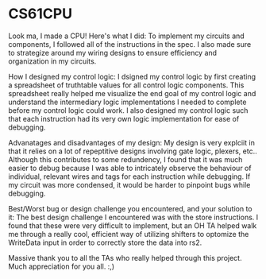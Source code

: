 # CS61CPU

Look ma, I made a CPU! Here's what I did: To implement my circuits and components, I followed all of the instructions in the spec. I also made sure to strategize around my wiring designs to ensure efficiency and organization in my circuits.

How I designed my control logic:
I dsigned my control logic by first creating a spreadsheet of truthtable values for all control logic components. This spreadsheet really helped me visualize the end goal of my control logic and understand the intermediary logic implementations I needed to complete before my control logic could work. I also designed my control logic such that each instruction had its very own logic implementation for ease of debugging.

Advanatages and disadvantages of my design:
My design is very explciit in that it relies on a lot of repeptitive designs involving gate logic, plexers, etc.. Although this contributes to some redundency, I found that it was much easier to debug because I was able to intricately observe the behaviour of individual, relevant wires and tags for each instruction while debugging. If my circuit was more condensed, it would be harder to pinpoint bugs while debugging.

Best/Worst bug or design challenge you encountered, and your solution to it:
The best design challenge I encountered was with the store instructions. I found that these were very difficult to implement, but an OH TA helped walk me through a really cool, efficient way of utilizing shifters to optomize the WriteData input in order to correctly store the data into rs2.

Massive thank you to all the TAs who really helped through this project. Much appreciation for you all. :,)
